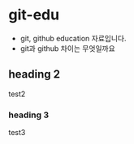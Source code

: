 # git-edu
- git, github education 자료입니다. 
- git과 github 차이는 무엇일까요

## heading 2
test2  

### heading 3
test3

